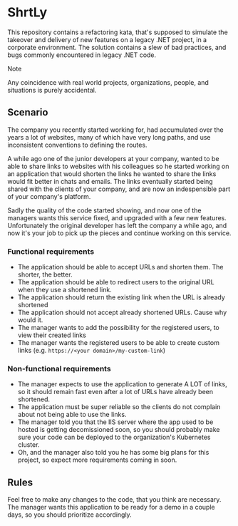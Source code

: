 # ShrtLy

This repository contains a refactoring kata, that's supposed to simulate the takeover and delivery of new features on a legacy .NET project, in a corporate environment.
The solution contains a slew of bad practices, and bugs commonly encountered in legacy .NET code.

> [!NOTE]  
> Any coincidence with real world projects, organizations, people, and situations is purely accidental.

## Scenario

The company you recently started working for, had accumulated over the years a lot of websites, many of which have very long paths, and use inconsistent conventions to defining the routes.

A while ago one of the junior developers at your company, wanted to be able to share links to websites with his colleagues so he started working on an application that would shorten the links he wanted to share the links would fit better in chats and emails. The links eventually started being shared with the clients of your company, and are now an indespensible part of your company's platform.

Sadly the quality of the code started showing, and now one of the managers wants this service fixed, and upgraded with a few new features.
Unfortunately the original developer has left the company a while ago, and now it's your job to pick up the pieces and continue working on this service.

### Functional requirements

- The application should be able to accept URLs and shorten them. The shorter, the better.
- The application should be able to redirect users to the original URL when they use a shortened link.
- The application should return the existing link when the URL is already shortened
- The application should not accept already shortened URLs. Cause why would it.
- The manager wants to add the possibility for the registered users, to view their created links
- The manager wants the registered users to be able to create custom links (e.g. `https://<your domain>/my-custom-link`)

### Non-functional requirements

- The manager expects to use the application to generate A LOT of links, so it should remain fast even after a lot of URLs have already been shortened.
- The application must be super reliable so the clients do not complain about not being able to use the links.
- The manager told you that the IIS server where the app used to be hosted is getting decomissioned soon, so you should probably make sure your code can be deployed to the organization's Kubernetes cluster.
- Oh, and the manager also told you he has some big plans for this project, so expect more requirements coming in soon.

## Rules

Feel free to make any changes to the code, that you think are necessary.
The manager wants this application to be ready for a demo in a couple days, so you should prioritize accordingly.
